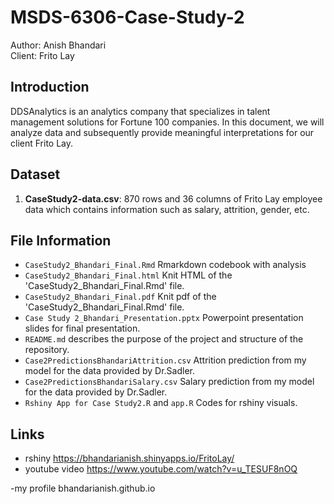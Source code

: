 # MSDS-6306-Case-Study-2

Author: Anish Bhandari         
Client: Frito Lay


## Introduction 

DDSAnalytics is an analytics company that specializes in talent management solutions for Fortune 100 companies. In this document, we will analyze data and subsequently provide meaningful interpretations for our client Frito Lay.

## Dataset

1. **CaseStudy2-data.csv**: 870 rows and 36 columns of Frito Lay employee data which contains information such as salary, attrition, gender, etc.

## File Information 

- `CaseStudy2_Bhandari_Final.Rmd` Rmarkdown codebook with analysis
- `CaseStudy2_Bhandari_Final.html` Knit HTML of the 'CaseStudy2_Bhandari_Final.Rmd' file. 
- `CaseStudy2_Bhandari_Final.pdf` Knit pdf of the 'CaseStudy2_Bhandari_Final.Rmd' file. 
- `Case Study 2_Bhandari_Presentation.pptx` Powerpoint presentation slides for final presentation.
- `README.md` describes the purpose of the project and structure of the repository.
- `Case2PredictionsBhandariAttrition.csv` Attrition prediction from my model for the data provided by Dr.Sadler.
- `Case2PredictionsBhandariSalary.csv` Salary prediction from my model for the data provided by Dr.Sadler.
- `Rshiny App for Case Study2.R` and `app.R` Codes for rshiny visuals.

## Links
- rshiny
https://bhandarianish.shinyapps.io/FritoLay/
- youtube video
https://www.youtube.com/watch?v=u_TESUF8nOQ  

-my profile
bhandarianish.github.io


